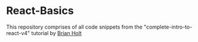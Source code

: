 # React-Basics
This repository comprises of all code snippets from the  "complete-intro-to-react-v4" tutorial by [Brian Holt](https://github.com/btholt)

